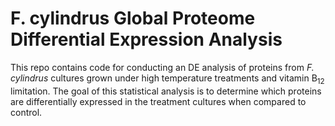# F. cylindrus Global Proteome Differential Expression Analysis

This repo contains code for conducting an DE analysis of proteins from _F. cylindrus_ cultures grown under high temperature treatments and vitamin B<sub>12</sub> limitation. The goal of this statistical analysis is to determine which proteins are differentially expressed in the treatment cultures when compared to control. 

